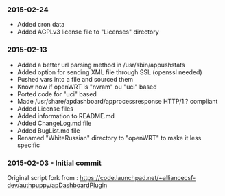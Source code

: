 ### 2015-02-24

  * Added cron data
  * Added AGPLv3 license file to "Licenses" directory


### 2015-02-13

  * Added a better url parsing method in /usr/sbin/appushstats
  * Added option for sending XML file through SSL (openssl needed)
  * Pushed vars into a file and sourced them
  * Know now if openWRT is "nvram" ou "uci" based
  * Ported code for "uci" based
  * Made /usr/share/apdashboard/approcessresponse HTTP/1.? compliant
  * Added License files
  * Added information to README.md
  * Added ChangeLog.md file
  * Added BugList.md file
  * Renamed "WhiteRussian" directory to "openWRT" to make it less specific


### 2015-02-03 - Initial commit

Original script fork from :
https://code.launchpad.net/~alliancecsf-dev/authpuppy/apDashboardPlugin

